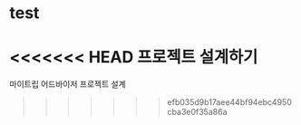 # test
<<<<<<< HEAD
프로젝트 설계하기
=======

마이트립 어드바이저 프로젝트 설계
>>>>>>> efb035d9b17aee44bf94ebc4950cba3e0f35a86a
